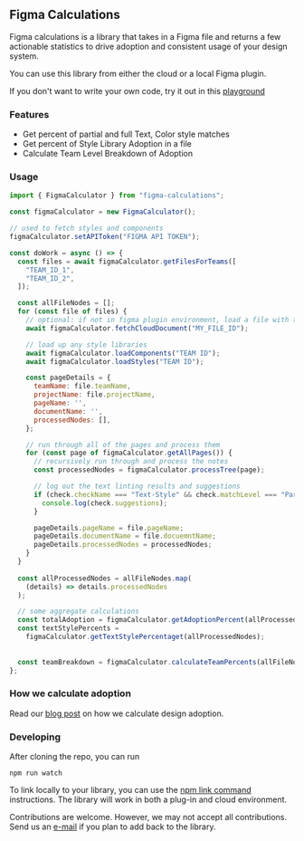 ## Figma Calculations

Figma calculations is a library that takes in a Figma file and returns a few actionable statistics to drive adoption and consistent usage of your design system.

You can use this library from either the cloud or a local Figma plugin.

If you don't want to write your own code, try it out in this [playground](https://replit.com/@RaviLingineni/figma-adoption#index.ts)

### Features

- Get percent of partial and full Text, Color style matches
- Get percent of Style Library Adoption in a file
- Calculate Team Level Breakdown of Adoption

### Usage

```js
import { FigmaCalculator } from "figma-calculations";

const figmaCalculator = new FigmaCalculator();

// used to fetch styles and components
figmaCalculator.setAPIToken("FIGMA API TOKEN");

const doWork = async () => {
  const files = await figmaCalculator.getFilesForTeams([
    "TEAM_ID_1",
    "TEAM_ID_2",
  ]);

  const allFileNodes = [];
  for (const file of files) {
    // optional: if not in figma plugin environment, load a file with this
    await figmaCalculator.fetchCloudDocument("MY_FILE_ID");

    // load up any style libraries
    await figmaCalculator.loadComponents("TEAM ID");
    await figmaCalculator.loadStyles("TEAM ID");

    const pageDetails = {
      teamName: file.teamName,
      projectName: file.projectName,
      pageName: '',
      documentName: '',
      processedNodes: [],
    };

    // run through all of the pages and process them
    for (const page of figmaCalculator.getAllPages()) {
      // recursively run through and process the notes
      const processedNodes = figmaCalculator.processTree(page);

      // log out the text linting results and suggestions
      if (check.checkName === "Text-Style" && check.matchLevel === "Partial") {
        console.log(check.suggestions);
      }

      pageDetails.pageName = file.pageName;
      pageDetails.documentName = file.docuemntName;
      pageDetails.processedNodes = processedNodes;
    }
  } 
    
  const allProcessedNodes = allFileNodes.map(
    (details) => details.processedNodes
  );

  // some aggregate calculations
  const totalAdoption = figmaCalculator.getAdoptionPercent(allProcessedNodes);
  const textStylePercents =
    figmaCalculator.getTextStylePercentaget(allProcessedNodes);
    
    
  const teamBreakdown = figmaCalculator.calculateTeamPercents(allFileNodes);
};
```

### How we calculate adoption

Read our [blog post](https://www.figma.com/blog/how-pinterests-design-systems-team-measures-adoption/) on how we calculate design adoption.

### Developing

After cloning the repo, you can run
```
npm run watch
```

To link locally to your library, you can use the [npm link command](https://docs.npmjs.com/cli/v8/commands/npm-link) instructions. The library will work in both a plug-in and cloud environment.

Contributions are welcome. However, we may not accept all contributions. Send us an [e-mail](mailto:rlingineni@pinterest.com,djohnson@pintrest.com?subject=Question%20on%20Figma%20Library) if you plan to add back to the library.

